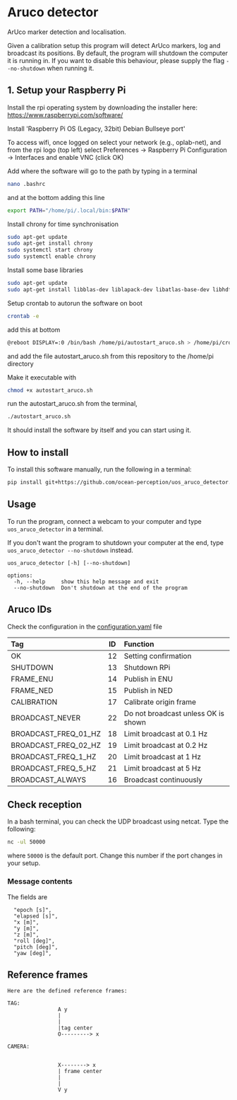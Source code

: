 # Aruco detector
ArUco marker detection and localisation.

Given a calibration setup this program will detect ArUco markers, log and broadcast its positions.
By default, the program will shutdown the computer it is running in. If you want to disable this behaviour, please supply the flag `--no-shutdown` when running it.

## 1. Setup your Raspberry Pi

Install the rpi operating system by downloading the installer here:
https://www.raspberrypi.com/software/

Install 'Raspberry Pi OS (Legacy, 32bit) Debian Bullseye port'

To access wifi, once logged on select your network (e.g., oplab-net), and from the rpi logo (top left) select Preferences -> Raspberry Pi Configuration -> Interfaces and enable VNC (click OK)

Add where the software will go to the path by typing in a terminal

```bash
nano .bashrc
```
and at the bottom adding this line

```bash
export PATH="/home/pi/.local/bin:$PATH"
```

Install chrony for time synchronisation

```bash
sudo apt-get update
sudo apt-get install chrony
sudo systemctl start chrony
sudo systemctl enable chrony
```

Install some base libraries
```bash
sudo apt-get update
sudo apt-get install libblas-dev liblapack-dev libatlas-base-dev libhdf5-dev
```
Setup crontab to autorun the software on boot
```bash
crontab -e
```
add this at bottom

```bash
@reboot DISPLAY=:0 /bin/bash /home/pi/autostart_aruco.sh > /home/pi/cron_usr.log 2>&1
```
and add the file autostart_aruco.sh from this repository to the /home/pi directory

Make it executable with 
```bash
chmod +x autostart_aruco.sh
```

run the autostart_aruco.sh from the terminal, 
```bash
./autostart_aruco.sh
```


It should install the software by itself and you can start using it.

## How to install
To install this software manually, run the following in a terminal:

```bash
pip install git+https://github.com/ocean-perception/uos_aruco_detector.git
```

## Usage
To run the program, connect a webcam to your computer and type `uos_aruco_detector` in a terminal.

If you don't want the program to shutdown your computer at the end, type `uos_aruco_detector --no-shutdown` instead.

```
uos_aruco_detector [-h] [--no-shutdown]

options:
  -h, --help     show this help message and exit
  --no-shutdown  Don't shutdown at the end of the program
```

## Aruco IDs
Check the configuration in the [configuration.yaml](https://github.com/ocean-perception/uos_aruco_detector/blob/main/src/uos_aruco_detector/configuration/configuration.yaml) file 


| Tag                  | ID | Function                             |
|:---------------------|:--:|:-------------------------------------|
| OK                   | 12 | Setting confirmation                 |
| SHUTDOWN             | 13 | Shutdown RPi                         |
| FRAME_ENU            | 14 | Publish in ENU                       |
| FRAME_NED            | 15 | Publish in NED                       |
| CALIBRATION          | 17 | Calibrate origin frame               |
| BROADCAST_NEVER      | 22 | Do not broadcast unless OK is shown  |
| BROADCAST_FREQ_01_HZ | 18 | Limit broadcast at 0.1 Hz            |
| BROADCAST_FREQ_02_HZ | 19 | Limit broadcast at 0.2 Hz            |
| BROADCAST_FREQ_1_HZ  | 20 | Limit broadcast at 1 Hz              |
| BROADCAST_FREQ_5_HZ  | 21 | Limit broadcast at 5 Hz              |
| BROADCAST_ALWAYS     | 16 | Broadcast continuously               |

## Check reception
In a bash terminal, you can check the UDP broadcast using netcat. Type the following:
```bash
nc -ul 50000
```
where `50000` is the default port. Change this number if the port changes in your setup.


### Message contents
The fields are
```
  "epoch [s]",
  "elapsed [s]",
  "x [m]",
  "y [m]",
  "z [m]",
  "roll [deg]",
  "pitch [deg]",
  "yaw [deg]",
```


## Reference frames
```
Here are the defined reference frames:

TAG:
                A y
                |
                |
                |tag center
                O---------> x

CAMERA:


                X--------> x
                | frame center
                |
                |
                V y
```
